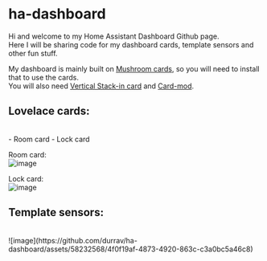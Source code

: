 # ha-dashboard

Hi and welcome to my Home Assistant Dashboard Github page.<br>
Here I will be sharing code for my dashboard cards, template sensors and other fun stuff.

My dashboard is mainly built on <a href="https://github.com/piitaya/lovelace-mushroom">Mushroom cards</a>, so you will need to install that to use the cards.<br>
You will also need <a href="https://github.com/ofekashery/vertical-stack-in-card">Vertical Stack-in card</a> and <a href="https://github.com/thomasloven/lovelace-card-mod">Card-mod</a>.

<h2>Lovelace cards:</h2><br>
- Room card
- Lock card

Room card:<br>
![image](https://github.com/durrav/ha-dashboard/assets/58232568/79b6e51d-0b14-4798-88e8-cd94bd988d0b)

Lock card:<br>
![image](https://github.com/durrav/ha-dashboard/assets/58232568/7f6a26e1-4a55-4afb-9581-7ef7172ebdb4)


<h2>Template sensors:</h2><br>
![image](https://github.com/durrav/ha-dashboard/assets/58232568/4f0f19af-4873-4920-863c-c3a0bc5a46c8)

